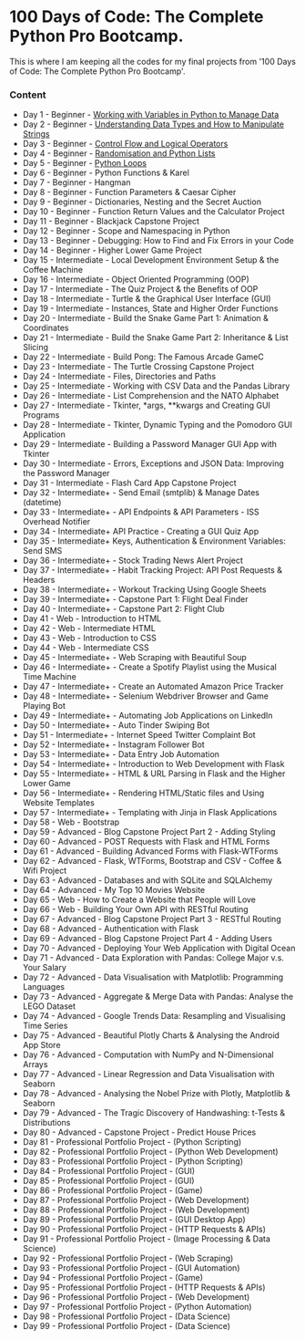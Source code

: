 # **100 Days of Code: The Complete Python Pro Bootcamp.**  
This is where I am keeping all the codes for my final projects from '100 Days of Code: The Complete Python Pro Bootcamp'.   

### Content   
* Day 1 - Beginner - [Working with Variables in Python to Manage Data ](https://github.com/Dv-nn/100-Days-of-Code--The-Complete-Python-Pro-Bootcamp-/blob/main/Day%201/main.py) 
* Day 2 - Beginner - [Understanding Data Types and How to Manipulate Strings](https://github.com/Dv-nn/100-Days-of-Code--The-Complete-Python-Pro-Bootcamp-/blob/main/Day%202/main.py)
* Day 3 - Beginner - [Control Flow and Logical Operators](https://github.com/Dv-nn/100-Days-of-Code--The-Complete-Python-Pro-Bootcamp-/blob/main/Day%203/main.py)
* Day 4 - Beginner - [Randomisation and Python Lists](https://github.com/Dv-nn/100-Days-of-Code--The-Complete-Python-Pro-Bootcamp-/blob/main/Day%204/main.py)
* Day 5 - Beginner - [Python Loops](https://github.com/Dv-nn/100-Days-of-Code--The-Complete-Python-Pro-Bootcamp-/edit/main/Day%205/main.py)
* Day 6 - Beginner - Python Functions & Karel
* Day 7 - Beginner - Hangman
* Day 8 - Beginner - Function Parameters & Caesar Cipher
* Day 9 - Beginner - Dictionaries, Nesting and the Secret Auction
* Day 10 - Beginner - Function Return Values and the Calculator Project
* Day 11 - Beginner - Blackjack Capstone Project
* Day 12 - Beginner - Scope and Namespacing in Python
* Day 13 - Beginner - Debugging: How to Find and Fix Errors in your Code
* Day 14 - Beginner - Higher Lower Game Project
* Day 15 - Intermediate - Local Development Environment Setup & the Coffee Machine
* Day 16 - Intermediate - Object Oriented Programming (OOP)
* Day 17 - Intermediate - The Quiz Project & the Benefits of OOP
* Day 18 - Intermediate - Turtle & the Graphical User Interface (GUI)
* Day 19 - Intermediate - Instances, State and Higher Order Functions
* Day 20 - Intermediate - Build the Snake Game Part 1: Animation & Coordinates
* Day 21 - Intermediate - Build the Snake Game Part 2: Inheritance & List Slicing
* Day 22 - Intermediate - Build Pong: The Famous Arcade GameC
* Day 23 - Intermediate - The Turtle Crossing Capstone Project
* Day 24 - Intermediate - Files, Directories and Paths
* Day 25 - Intermediate - Working with CSV Data and the Pandas Library
* Day 26 - Intermediate - List Comprehension and the NATO Alphabet
* Day 27 - Intermediate - Tkinter, *args, **kwargs and Creating GUI Programs
* Day 28 - Intermediate - Tkinter, Dynamic Typing and the Pomodoro GUI Application
* Day 29 - Intermediate - Building a Password Manager GUI App with Tkinter
* Day 30 - Intermediate - Errors, Exceptions and JSON Data: Improving the Password Manager
* Day 31 - Intermediate - Flash Card App Capstone Project
* Day 32 - Intermediate+ - Send Email (smtplib) & Manage Dates (datetime)
* Day 33 - Intermediate+ - API Endpoints & API Parameters - ISS Overhead Notifier
* Day 34 - Intermediate+  API Practice - Creating a GUI Quiz App
* Day 35 - Intermediate+  Keys, Authentication & Environment Variables: Send SMS
* Day 36 - Intermediate+ - Stock Trading News Alert Project
* Day 37 - Intermediate+ - Habit Tracking Project: API Post Requests & Headers
* Day 38 - Intermediate+ - Workout Tracking Using Google Sheets
* Day 39 - Intermediate+ - Capstone Part 1: Flight Deal Finder
* Day 40 - Intermediate+ - Capstone Part 2: Flight Club
* Day 41 - Web - Introduction to HTML
* Day 42 - Web - Intermediate HTML
* Day 43 - Web - Introduction to CSS
* Day 44 - Web - Intermediate CSS
* Day 45 - Intermediate+ - Web Scraping with Beautiful Soup
* Day 46 - Intermediate+ - Create a Spotify Playlist using the Musical Time Machine
* Day 47 - Intermediate+ - Create an Automated Amazon Price Tracker
* Day 48 - Intermediate+ - Selenium Webdriver Browser and Game Playing Bot
* Day 49 - Intermediate+ - Automating Job Applications on LinkedIn
* Day 50 - Intermediate+ - Auto Tinder Swiping Bot
* Day 51 - Intermediate+ - Internet Speed Twitter Complaint Bot
* Day 52 - Intermediate+ - Instagram Follower Bot
* Day 53 - Intermediate+ - Data Entry Job Automation
* Day 54 - Intermediate+ - Introduction to Web Development with Flask
* Day 55 - Intermediate+ - HTML & URL Parsing in Flask and the Higher Lower Game
* Day 56 - Intermediate+ - Rendering HTML/Static files and Using Website Templates
* Day 57 - Intermediate+ - Templating with Jinja in Flask Applications
* Day 58 - Web - Bootstrap
* Day 59 - Advanced - Blog Capstone Project Part 2 - Adding Styling
* Day 60 - Advanced - POST Requests with Flask and HTML Forms
* Day 61 - Advanced - Building Advanced Forms with Flask-WTForms
* Day 62 - Advanced - Flask, WTForms, Bootstrap and CSV - Coffee & Wifi Project
* Day 63 - Advanced - Databases and with SQLite and SQLAlchemy
* Day 64 - Advanced - My Top 10 Movies Website
* Day 65 - Web - How to Create a Website that People will Love
* Day 66 - Web - Building Your Own API with RESTful Routing
* Day 67 - Advanced - Blog Capstone Project Part 3 - RESTful Routing
* Day 68 - Advanced - Authentication with Flask
* Day 69 - Advanced - Blog Capstone Project Part 4 - Adding Users
* Day 70 - Advanced - Deploying Your Web Application with Digital Ocean
* Day 71 - Advanced - Data Exploration with Pandas: College Major v.s. Your Salary
* Day 72 - Advanced - Data Visualisation with Matplotlib: Programming Languages
* Day 73 - Advanced - Aggregate & Merge Data with Pandas: Analyse the LEGO Dataset
* Day 74 - Advanced - Google Trends Data: Resampling and Visualising Time Series
* Day 75 - Advanced - Beautiful Plotly Charts & Analysing the Android App Store
* Day 76 - Advanced - Computation with NumPy and N-Dimensional Arrays
* Day 77 - Advanced - Linear Regression and Data Visualisation with Seaborn
* Day 78 - Advanced - Analysing the Nobel Prize with Plotly, Matplotlib & Seaborn
* Day 79 - Advanced - The Tragic Discovery of Handwashing: t-Tests & Distributions
* Day 80 - Advanced - Capstone Project - Predict House Prices
* Day 81 - Professional Portfolio Project - (Python Scripting)
* Day 82 - Professional Portfolio Project - (Python Web Development)
* Day 83 - Professional Portfolio Project - (Python Scripting)
* Day 84 - Professional Portfolio Project - (GUI)
* Day 85 - Professional Portfolio Project - (GUI)
* Day 86 - Professional Portfolio Project - (Game)
* Day 87 - Professional Portfolio Project - (Web Development)
* Day 88 - Professional Portfolio Project - (Web Development)
* Day 89 - Professional Portfolio Project - (GUI Desktop App)
* Day 90 - Professional Portfolio Project - (HTTP Requests & APIs)
* Day 91 - Professional Portfolio Project - (Image Processing & Data Science)
* Day 92 - Professional Portfolio Project - (Web Scraping)
* Day 93 - Professional Portfolio Project - (GUI Automation)
* Day 94 - Professional Portfolio Project - (Game)
* Day 95 - Professional Portfolio Project - (HTTP Requests & APIs)
* Day 96 - Professional Portfolio Project - (Web Development)
* Day 97 - Professional Portfolio Project - (Python Automation)
* Day 98 - Professional Portfolio Project - (Data Science)
* Day 99 - Professional Portfolio Project - (Data Science)
